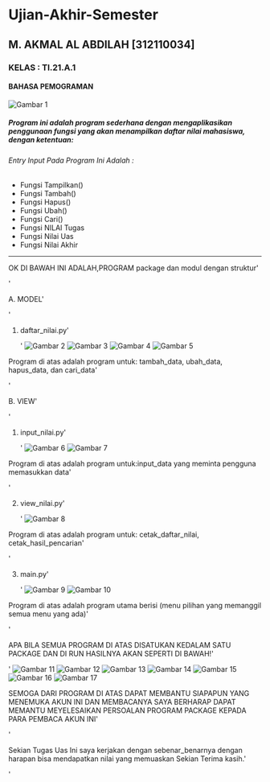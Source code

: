 # Ujian-Akhir-Semester
## M. AKMAL AL ABDILAH [312110034]
### KELAS : TI.21.A.1
#### BAHASA PEMOGRAMAN

![Gambar 1](screenshoot/s1.JPG)

##### Program ini adalah program sederhana dengan mengaplikasikan penggunaan fungsi yang akan menampilkan daftar nilai mahasiswa, dengan ketentuan:

###### Entry Input Pada Program Ini Adalah : 
<ul>
   <li>Fungsi Tampilkan()</b> </li>
   <li>Fungsi Tambah()</b></li>
   <li>Fungsi Hapus()</b> </li>
   <li>Fungsi Ubah()</b></li>
   <li>Fungsi Cari()</b> </li>
   <li>Fungsi NILAI Tugas</b></li>
   <li>Fungsi Nilai Uas</b></li>
   <li>Fungsi Nilai Akhir</b></li>
</ul>
<hr/>

OK DI BAWAH INI ADALAH,PROGRAM  package dan modul dengan struktur'<P>'

A. MODEL'<p>'
1. daftar_nilai.py'<p>'
![Gambar 2](screenshoot/s2.JPG)
![Gambar 3](screenshoot/s3.JPG)
![Gambar 4](screenshoot/s4.JPG)
![Gambar 5](screenshoot/s5.JPG)

Program di atas  adalah program untuk: tambah_data, ubah_data, hapus_data, dan 
cari_data'<p>'

B. VIEW'<p>'

1. input_nilai.py'<p>'
![Gambar 6](screenshoot/s6.JPG)
![Gambar 7](screenshoot/s7.JPG)

Program di atas adalah program untuk:input_data yang meminta pengguna memasukkan data'<p>'

2. view_nilai.py'<p>'
![Gambar 8](screenshoot/s8.JPG)

Program di atas adalah program untuk: cetak_daftar_nilai, cetak_hasil_pencarian'<p>'

3. main.py'<p>'
![Gambar 9](screenshoot/s9.JPG)
![Gambar 10](screenshoot/s10.JPG)

Program di atas adalah program utama berisi (menu pilihan yang memanggil semua menu yang ada)'<p>'

APA BILA SEMUA PROGRAM DI ATAS DISATUKAN KEDALAM SATU PACKAGE  DAN DI RUN HASILNYA AKAN SEPERTI DI BAWAH!'<P>'
![Gambar 11](screenshoot/s11.JPG)
![Gambar 12](screenshoot/s12.JPG)
![Gambar 13](screenshoot/s13.JPG)
![Gambar 14](screenshoot/s14.JPG)
![Gambar 15](screenshoot/s15.JPG)
![Gambar 16](screenshoot/s16.JPG)
![Gambar 17](screenshoot/s17.JPG)

SEMOGA DARI PROGRAM DI ATAS DAPAT MEMBANTU SIAPAPUN YANG MENEMUKA AKUN INI DAN MEMBACANYA SAYA BERHARAP DAPAT MEMANTU MEYELESAIKAN PERSOALAN PROGRAM PACKAGE KEPADA PARA PEMBACA AKUN INI'<P>'
 
Sekian Tugas Uas Ini saya kerjakan dengan sebenar_benarnya dengan harapan bisa mendapatkan nilai yang memuaskan Sekian Terima kasih.'<p>'